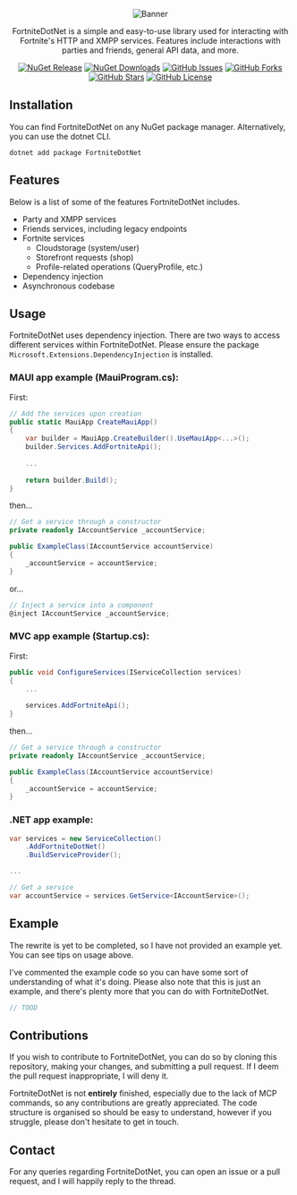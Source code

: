 ﻿<div align="center">

  <p><img src="https://i.ibb.co/ydk7KVc/banner.png" alt="Banner"></p>
  <p>FortniteDotNet is a simple and easy-to-use library used for interacting with Fortnite's HTTP and XMPP services. Features include interactions with parties and friends, general API data, and more.</p>
  
  [![NuGet Release](https://img.shields.io/nuget/v/FortniteDotNet?logo=nuget)](https://www.nuget.org/packages/FortniteDotNet)
  [![NuGet Downloads](https://img.shields.io/nuget/dt/FortniteDotNet?logo=nuget)](https://www.nuget.org/packages/FortniteDotNet)
  [![GitHub Issues](https://img.shields.io/github/issues/cyclonefreeze/FortniteDotNet?logo=github)](https://github.com/cyclonefreeze/FortniteDotNet/issues)
  [![GitHub Forks](https://img.shields.io/github/forks/cyclonefreeze/FortniteDotNet?logo=github)](https://github.com/cyclonefreeze/FortniteDotNet/forks)
  [![GitHub Stars](https://img.shields.io/github/stars/cyclonefreeze/FortniteDotNet?logo=github)](https://github.com/cyclonefreeze/FortniteDotNet/stargazers)
  [![GitHub License](https://img.shields.io/github/license/cyclonefreeze/FortniteDotNet)](https://github.com/cyclonefreeze/FortniteDotNet/blob/main/LICENSE)

</div>

## Installation
You can find FortniteDotNet on any NuGet package manager. Alternatively, you can use the dotnet CLI.
```
dotnet add package FortniteDotNet
```

## Features
Below is a list of some of the features FortniteDotNet includes.
- Party and XMPP services
- Friends services, including legacy endpoints
- Fortnite services
  - Cloudstorage (system/user)
  - Storefront requests (shop)
  - Profile-related operations (QueryProfile, etc.)
- Dependency injection
- Asynchronous codebase

## Usage
FortniteDotNet uses dependency injection. There are two ways to access different services within FortniteDotNet. Please ensure the package `Microsoft.Extensions.DependencyInjection` is installed.

### MAUI app example (MauiProgram.cs):
First:
```csharp
// Add the services upon creation
public static MauiApp CreateMauiApp()
{
    var builder = MauiApp.CreateBuilder().UseMauiApp<...>();    
    builder.Services.AddFortniteApi();
    
    ...
    
    return builder.Build();
}
```
then...
```csharp
// Get a service through a constructor
private readonly IAccountService _accountService;

public ExampleClass(IAccountService accountService)
{
    _accountService = accountService;
}
```
or...
```csharp
// Inject a service into a component
@inject IAccountService _accountService;
```

### MVC app example (Startup.cs):
First:
```csharp
public void ConfigureServices(IServiceCollection services)
{
    ...
    
    services.AddFortniteApi();
}
```
then...
```csharp
// Get a service through a constructor
private readonly IAccountService _accountService;

public ExampleClass(IAccountService accountService)
{
    _accountService = accountService;
}
```

### .NET app example:
```csharp
var services = new ServiceCollection()
    .AddFortniteDotNet()
    .BuildServiceProvider();

...

// Get a service
var accountService = services.GetService<IAccountService>();
```

## Example
The rewrite is yet to be completed, so I have not provided an example yet. You can see tips on usage above.

I've commented the example code so you can have some sort of understanding of what it's doing. Please also note that this is just an example, and there's plenty more that you can do with FortniteDotNet.

```cs
// TOOD
```

## Contributions
If you wish to contribute to FortniteDotNet, you can do so by cloning this repository, making your changes, and submitting a pull request. If I deem the pull request inappropriate, I will deny it. 

FortniteDotNet is not **entirely** finished, especially due to the lack of MCP commands, so any contributions are greatly appreciated. The code structure is organised so should be easy to understand, however if you struggle, please don't hesitate to get in touch.

## Contact
For any queries regarding FortniteDotNet, you can open an issue or a pull request, and I will happily reply to the thread.